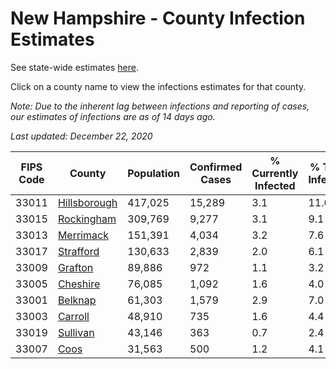 # New Hampshire - County Infection Estimates

See state-wide estimates [here](/infections/us-nh).

Click on a county name to view the infections estimates for that county.

*Note: Due to the inherent lag between infections and reporting of cases, our estimates of infections are as of 14 days ago.*

*Last updated: December 22, 2020*

|   FIPS Code |                       County |   Population |   Confirmed Cases |   % Currently Infected |   % Total Infected |
|-------------|------------------------------|--------------|-------------------|------------------------|--------------------|
|       33011 | [Hillsborough](hillsborough) |      417,025 |            15,289 |                    3.1 |               11.0 |
|       33015 |     [Rockingham](rockingham) |      309,769 |             9,277 |                    3.1 |                9.1 |
|       33013 |       [Merrimack](merrimack) |      151,391 |             4,034 |                    3.2 |                7.6 |
|       33017 |       [Strafford](strafford) |      130,633 |             2,839 |                    2.0 |                6.1 |
|       33009 |           [Grafton](grafton) |       89,886 |               972 |                    1.1 |                3.2 |
|       33005 |         [Cheshire](cheshire) |       76,085 |             1,092 |                    1.6 |                4.0 |
|       33001 |           [Belknap](belknap) |       61,303 |             1,579 |                    2.9 |                7.0 |
|       33003 |           [Carroll](carroll) |       48,910 |               735 |                    1.6 |                4.4 |
|       33019 |         [Sullivan](sullivan) |       43,146 |               363 |                    0.7 |                2.4 |
|       33007 |                 [Coos](coos) |       31,563 |               500 |                    1.2 |                4.1 |